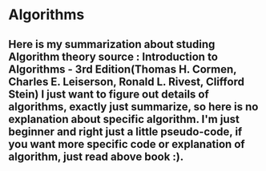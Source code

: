 # Algorithms

__Here is my summarization about studing Algorithm theory__
source : Introduction to Algorithms - 3rd Edition(Thomas H. Cormen, Charles E. Leiserson, Ronald L. Rivest, Clifford Stein)
I just want to figure out details of algorithms, exactly just summarize, so here is no explanation about specific algorithm.
I'm just beginner and right just a little pseudo-code, if you want more specific code or explanation of algorithm, just read above book :).
----------


